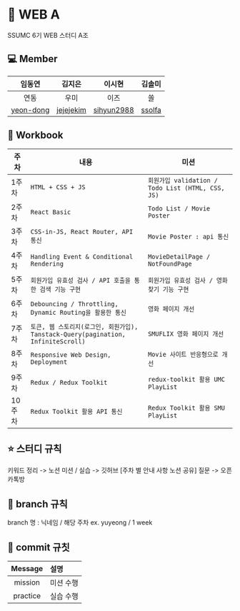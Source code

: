 # :leaves: WEB A
SSUMC 6기 WEB 스터디 A조

## 💻 Member
| 임동연 | 김지은 | 이시현 | 김솔미 |
| :---------:|:----------:|:----------:|:----------:|
| 연동 | 우미 | 이즈 | 쏠 |
| [yeon-dong](https://github.com/yeon-dong) | [jejejekim](https://github.com/jejejekim) | [sihyun2988](https://github.com/sihyun2988) | [ssolfa](https://github.com/ssolfa) |

## 📖 Workbook
| 주차 | 내용 |  미션  | 
| --- | --- | --- |
| 1주차 | `HTML + CSS + JS` |  `회원가입 validation / Todo List (HTML, CSS, JS)` |
| 2주차 | `React Basic` |  `Todo List / Movie Poster` |
| 3주차 | `CSS-in-JS, React Router, API 통신` |  `Movie Poster : api 통신` |
| 4주차 | `Handling Event & Conditional Rendering` | `MovieDetailPage / NotFoundPage` |
| 5주차 | `회원가입 유효성 검사 / API 호출을 통한 검색 기능 구현`|  `회원가입 유효성 검사 / 영화 찾기 기능 구현` |
| 6주차 | `Debouncing / Throttling, Dynamic Routing을 활용한 통신` |  `영화 페이지 개선` |
| 7주차 | `토큰, 웹 스토리지(로그인, 회원가입), Tanstack-Query(pagination, InfiniteScroll)` |  `SMUFLIX 영화 페이지 개선` |
| 8주차 | `Responsive Web Design, Deployment` |  `Movie 사이트 반응형으로 개선` |
| 9주차 | `Redux / Redux Toolkit` |  `redux-toolkit 활용 UMC PlayList` |
| 10주차 | `Redux Toolkit 활용 API 통신`|  `Redux Toolkit 활용 SMU PlayList` |

## ⭐️ 스터디 규칙
키워드 정리 -> 노션
미션 / 실습 -> 깃허브 [주차 별 안내 사항 노션 공유]
질문 -> 오픈 카톡방

## 🌳 branch 규칙
branch 명 : 닉네임 / 해당 주차
ex. yuyeong / 1 week 

## 🔖 commit 규칫
| Message  | 설명                                              |
| :------: | :------------------------------------------------ |
|   mission   | 미션 수행                                  |
|   practice   | 실습 수행                             |
